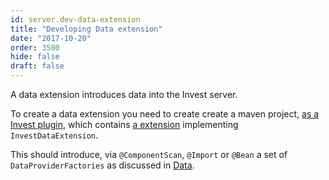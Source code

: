 ```yaml
---
id: server.dev-data-extension
title: "Developing Data extension"
date: "2017-10-20"
order: 3500
hide: false
draft: false
---
```


A data extension introduces data into the Invest server. 

To create a data extension you  need to create create a maven project, [as a Invest plugin](./dev-maven), which contains [a extension](./extension-points) implementing `InvestDataExtension`.

This should introduce, via `@ComponentScan`, `@Import` or `@Bean` a set of `DataProviderFactories` as discussed in [Data](./data).

